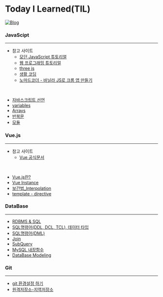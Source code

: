 # Today I Learned(TIL)
[![Blog](https://img.shields.io/badge/Blog-jmlee9707.velog-blueviolet.svg)](https://velog.io/@jmlee9707)

### JavaScipt
---
* 참고 사이트
    * [모던 JavaScript 튜토리얼](https://ko.javascript.info/)
    * [웹 프로그래밍 튜토리얼](https://poiemaweb.com/)
    * [three js](https://threejs.org/)
    * [생활 코딩](https://opentutorials.org/course/743)
    * [노마드코더 - 바닐라 JS로 크롬 앱 만들기](https://nomadcoders.co/javascript-for-beginners)

<br>

* [자바스크립트 선언](https://github.com/jmlee9707/TIL/blob/main/JavaScript/%EC%9E%90%EB%B0%94%EC%8A%A4%ED%81%AC%EB%A6%BD%ED%8A%B8_%EC%84%A0%EC%96%B8.md)
* [variables](https://github.com/jmlee9707/TIL/blob/main/JavaScript/%EB%B3%80%EC%88%98.md)
* [Arrays]()
* [반복문](https://github.com/jmlee9707/TIL/blob/main/JavaScript/%EB%B0%98%EB%B3%B5%EB%AC%B8.md)
* [모듈](https://github.com/jmlee9707/TIL/blob/main/JavaScript/%EB%AA%A8%EB%93%88.md)

### Vue.js
---
* 참고 사이트
    * [Vue 공식문서](https://kr.vuejs.org/)
<br>

* [Vue.js란?](https://github.com/jmlee9707/TIL/blob/main/Vue.js/Vue.js%EB%9E%80%3F.md)
* [Vue Instance](https://github.com/jmlee9707/TIL/blob/main/Vue.js/Vue_Instance.md)
* [보간법_Interpolation](https://github.com/jmlee9707/TIL/blob/main/Vue.js/%EB%B3%B4%EA%B0%84%EB%B2%95_Interpolation.md)
* [template - directive]()


### DataBase
---
* [RDBMS & SQL](https://github.com/jmlee9707/TIL/blob/main/DataBase/RDBMS_SQL.md)
* [SQL명령어(DDL, DCL, TCL), 데이터 타입](https://github.com/jmlee9707/TIL/blob/main/DataBase/SQL%EB%AA%85%EB%A0%B9%EC%96%B4_%EB%8D%B0%EC%9D%B4%ED%84%B0%20%ED%83%80%EC%9E%85.md)
* [SQL명령어(DML)](https://github.com/jmlee9707/TIL/blob/main/DataBase/SQL%EB%AA%85%EB%A0%B9%EC%96%B4_DML.md)
* [Join](https://github.com/jmlee9707/TIL/blob/main/DataBase/Join.md)
* [SubQuery](https://github.com/jmlee9707/TIL/blob/main/DataBase/SubQuery.md)
* [MySQL 내장함수](https://github.com/jmlee9707/TIL/blob/main/DataBase/MySQL_%EB%82%B4%EC%9E%A5%ED%95%A8%EC%88%98.md)
* [DataBase Modeling](https://github.com/jmlee9707/TIL/blob/main/DataBase/DataBase_Modeling.md)
<!-- ### Spring Framework
---
* Spring?

### Vue
--- -->

### Git
---
* [git 환경설정 하기](https://github.com/jmlee9707/TIL/blob/main/Git/01.%EA%B9%83_%ED%99%98%EA%B2%BD%EC%84%A4%EC%A0%95%ED%95%98%EA%B8%B0.md)
* [원격저장소-지역저장소](https://github.com/jmlee9707/TIL/blob/main/Git/02.%EC%9B%90%EA%B2%A9%EC%A0%80%EC%9E%A5%EC%86%8C-%EC%A7%80%EC%97%AD%EC%A0%80%EC%9E%A5%EC%86%8C.md)
